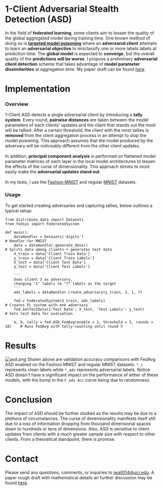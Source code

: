 # 1-Client Adversarial Stealth Detection (ASD)
In the field of **federated learning**, some clients aim to lessen the quality of the global aggregated model during training time. One known method of doing so is [**targeted model poisoning**][model poisoning] where an **adversarial client** attempts to learn an **adversarial objective** to misclassify one or more labels labels at prediction time. The **global model** is expected to **converge**, but the overall quality of the **predictions will be worse**. I propose a preliminary **adversarial client detection** scheme that takes advantage of **model parameter dissimilarities** at aggregation time. My paper draft can be found [here][my paper].

# Implementation
### Overview
1-Client ASD detects a single adversarial client by introducing a **tally system**. Every round, **pairwise distances** are taken between the model parameters of each clients' updates and the client that stands out the most will be tallied. After a certain threshold,  the client with the most tallies is **removed** from the client aggregation process in an attempt to stop the model poisoning. This approach assumes that the model produced by the adversary will be noticeably different from the other client updates. \
\
In addition, **principal component analysis** is performed on flattened model parameter matrices of each layer in the local model architectures to lessen the effects of the curse of dimensionality. This approach strives to more easily make the **adversarial updates stand out**. \
\
In my tests, I use the [Fashion MNIST][fashion] and regular [MNIST][mnist] datasets.

### Usage
To get started creating adversaries and capturing tallies, below outlines a typical setup:
```
from distribute_data import Datasets
from fedsys import FederatedSystem

def main():
    dataHandler = Datasets('digits')                                        # Handler for MNIST
    data = dataHandler.generate_data()                                      # Splits data among clients + generates test data
    X_train = data['Client Train Data']         
    y_train = data['Client Train Labels']
    X_test = data['Client Test Data']
    y_test = data['Client Test Labels']
    
    '''
    Uses client 3 as adversary, 
    changing "1" labels to "7" labels as the target
    '''
    adv_labels = dataHandler.create_adversary(y_train, 3, 1, 7)
    
    fed = FederatedSystem(X_train, adv_labels)                              # Creates FL system with one adversary
    fed.SetTestData({'Test Data': X_test, 'Test Labels': y_test)            # Sets test data for evaluation
    
    w, b, tally = fed.ASD_FedAvg(enable = 1, threshold = 5, rounds = 10)    # Runs FedAvg with tally-counting until round 5
```

# Results
![asd.png](https://www.dropbox.com/s/cjdietuofhgwmfr/asd.png?dl=0&raw=1)
Shown above are validation accuracy comparisons with FedAvg ASD enabled on the Fashion MNIST and regular MNIST datasets. `*_c` represents clean labels while `*_adv` represents adversarial labels. Notice ASD doesn't have a significant impact on the performance of either of these models, with the bump in the `F_adv Acc` curve being due to randomness. 

# Conclusion
The impact of ASD should be further studied as the results may be due to a plethora of circumstances. The curse of dimensionality manifests itself still due to a loss of information dropping from thousand dimensional spaces down to hundreds or tens of dimensions. Also, ASD is sensitive to client updates from clients with a much greater sample size with respect to other clients. From a theoretical standpoint, there is promise.

# Contact
Please send any questions, comments, or inquiries to jwall014@ucr.edu. A paper rough draft with mathematical details an further discussion may be found [here][my paper].

[model poisoning]: <https://arxiv.org/abs/1811.12470>

[fashion]: <https://www.kaggle.com/datasets/zalando-research/fashionmnist>

[mnist]: <https://www.tensorflow.org/datasets/catalog/mnist>

[my paper]: <https://drive.google.com/file/d/1ZpFtym77Qg__nYeT5xQzEQUmxZWFKR2n/view?usp=sharing>